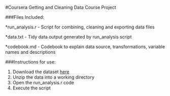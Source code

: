 #Coursera Getting and Cleaning Data Course Project


###Files Included:

*run_analysis.r - Script for combining, cleaning and exporting data files

*data.txt - Tidy data output generated by run_analysis script

*codebook.md - Codebook to explain data source, transformations, variable names and descriptions

###Instructions for use:
1. Download the dataset [here](https://d396qusza40orc.cloudfront.net/getdata%2Fprojectfiles%2FUCI%20HAR%20Dataset.zip )
2. Unzip the data into a working directory
3. Open the run_analysis.r code
4. Execute the script
